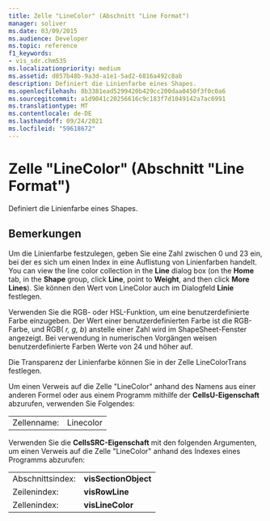 ```yaml
---
title: Zelle "LineColor" (Abschnitt "Line Format")
manager: soliver
ms.date: 03/09/2015
ms.audience: Developer
ms.topic: reference
f1_keywords:
- vis_sdr.chm535
ms.localizationpriority: medium
ms.assetid: d857b48b-9a3d-a1e1-5ad2-6816a492c8ab
description: Definiert die Linienfarbe eines Shapes.
ms.openlocfilehash: 8b3381ead5299420b429cc200daa0450f3f0c0a6
ms.sourcegitcommit: a1d9041c20256616c9c183f7d1049142a7ac6991
ms.translationtype: MT
ms.contentlocale: de-DE
ms.lasthandoff: 09/24/2021
ms.locfileid: "59618672"
---
```

# <a name="linecolor-cell-line-format-section"></a>Zelle "LineColor" (Abschnitt "Line Format")

Definiert die Linienfarbe eines Shapes.
  
## <a name="remarks"></a>Bemerkungen

Um die Linienfarbe festzulegen, geben Sie eine Zahl zwischen 0 und 23 ein, bei der es sich um einen Index in eine Auflistung von Linienfarben handelt. You can view the line color collection in the **Line** dialog box (on the **Home** tab, in the **Shape** group, click **Line**, point to **Weight**, and then click **More Lines**). Sie können den Wert von LineColor auch im Dialogfeld **Linie** festlegen. 
  
Verwenden Sie die RGB- oder HSL-Funktion, um eine benutzerdefinierte Farbe einzugeben. Der Wert einer benutzerdefinierten Farbe ist die RGB-Farbe, und RGB( *r, g, b*) anstelle einer Zahl wird im ShapeSheet-Fenster angezeigt. Bei verwendung in numerischen Vorgängen weisen benutzerdefinierte Farben Werte von 24 und höher auf. 
  
Die Transparenz der Linienfarbe können Sie in der Zelle LineColorTrans festlegen.
  
Um einen Verweis auf die Zelle "LineColor" anhand des Namens aus einer anderen Formel oder aus einem Programm mithilfe der **CellsU-Eigenschaft** abzurufen, verwenden Sie Folgendes: 
  
|||
|:-----|:-----|
|Zellenname:  <br/> |Linecolor  <br/> |
   
Verwenden Sie die **CellsSRC-Eigenschaft** mit den folgenden Argumenten, um einen Verweis auf die Zelle "LineColor" anhand des Indexes eines Programms abzurufen: 
  
|||
|:-----|:-----|
|Abschnittsindex:  <br/> |**visSectionObject** <br/> |
|Zeilenindex:  <br/> |**visRowLine** <br/> |
|Zellenindex:  <br/> |**visLineColor** <br/> |
   


